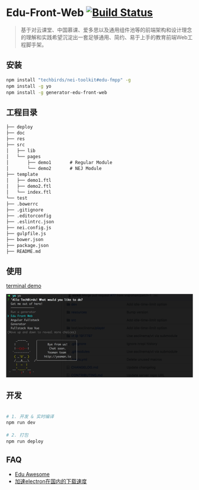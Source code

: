 
# Edu-Front-Web [![Build Status][travis-image]][travis-url]

> 基于对云课堂、中国慕课、爱多思以及通用组件池等的前端架构和设计理念的理解和实践希望沉淀出一套足够通用、简约、易于上手的教育前端Web工程脚手架。

## 安装

``` bash
npm install "techbirds/nei-toolkit#edu-fmpp" -g
npm install -g yo
npm install -g generator-edu-front-web
```

## 工程目录

```
├── deploy
├── doc
├── res
├── src
│   ├── lib
│   └── pages
│       ├── demo1       # Regular Module 
│       └── demo2       # NEJ Module
├── template
│   ├── demo1.ftl
│   ├── demo2.ftl
│   └── index.ftl
└── test
├── .bowerrc
├── .gitignore
├── .editorconfig
├── .eslintrc.json
├── nei.config.js
├── gulpfile.js
├── bower.json
├── package.json
├── README.md
```

## 使用

<a href="https://asciinema.org/a/VEUpB9cm1NB9muUItnfNgGUlT" target="_blank">terminal demo</a>

![path](./generators/app/templates/doc/images/screenshot.png)

## 开发

```bash

# 1. 开发 & 实时编译
npm run dev

# 2. 打包
npm run deploy

```

## FAQ

* [Edu Awesome](https://github.com/techbirds/edu-awesome)
* [加速electron在国内的下载速度](http://blog.tomyail.com/install-electron-slow-in-china/)

[travis-image]: https://travis-ci.org/techbirds/generator-edu-front-web.svg?branch=master
[travis-url]: https://travis-ci.org/techbirds/generator-edu-front-web